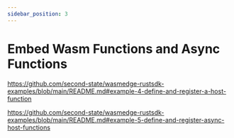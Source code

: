 ```yaml
---
sidebar_position: 3
---
```


# Embed Wasm Functions and Async Functions

<https://github.com/second-state/wasmedge-rustsdk-examples/blob/main/README.md#example-4-define-and-register-a-host-function>

<https://github.com/second-state/wasmedge-rustsdk-examples/blob/main/README.md#example-5-define-and-register-async-host-functions>

